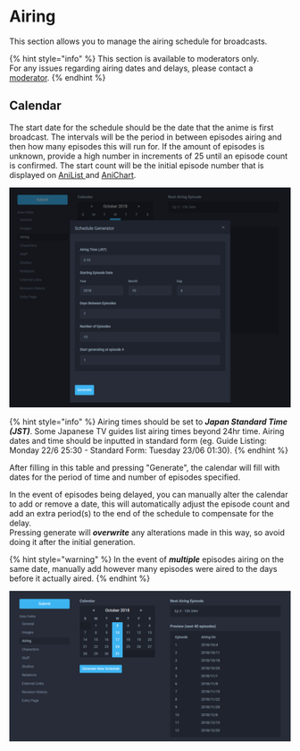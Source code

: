# Airing

This section allows you to manage the airing schedule for broadcasts.

{% hint style="info" %}
This section is available to moderators only.   
For any issues regarding airing dates and delays, please contact a [moderator](../moderator/moderator-list.md).
{% endhint %}

## Calendar

The start date for the schedule should be the date that the anime is first broadcast. The intervals will be the period in between episodes airing and then how many episodes this will run for. If the amount of episodes is unknown, provide a high number in increments of 25 until an episode count is confirmed. The start count will be the initial episode number that is displayed on [AniList ](http://anilist.co)and [AniChart](http://anichart.net).

![The Schedule Generator panel](../.gitbook/assets/schedule_generator.png)

{% hint style="info" %}
Airing times should be set to _**Japan Standard Time \(JST\)**_. Some Japanese TV guides list airing times beyond 24hr time. Airing dates and time should be inputted in standard form \(eg. Guide Listing: Monday 22/6 25:30 - Standard Form: Tuesday 23/06 01:30\).
{% endhint %}

After filling in this table and pressing "Generate", the calendar will fill with dates for the period of time and number of episodes specified.

In the event of episodes being delayed, you can manually alter the calendar to add or remove a date, this will automatically adjust the episode count and add an extra period\(s\) to the end of the schedule to compensate for the delay.  
Pressing generate will _**overwrite**_ any alterations made in this way, so avoid doing it after the initial generation.

{% hint style="warning" %}
In the event of _**multiple**_ episodes airing on the same date, manually add however many episodes were aired to the days before it actually aired.
{% endhint %}

![The airing schedule for the &apos;Ao Buta&apos; anime](../.gitbook/assets/calendar.png)

